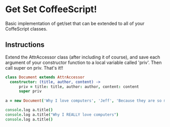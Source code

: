 # Get Set CoffeeScript!

Basic implementation of get/set that can be extended to all of your CoffeScript classes.

## Instructions
Extend the AttrAccessor class (after including it of course), and save each argument of your constructor function to a local variable called 'priv'. Then call super on priv. That's it!!

```coffee
class Document extends AttrAccessor
  constructor: (title, author, content) ->
      priv = title: title, author: author, content: content
      super priv
      
a = new Document('Why I love computers', 'Jeff', 'Because they are so much fun!')

console.log a.title()
console.log a.title("Why I REALLY love computers")
console.log a.title()
```